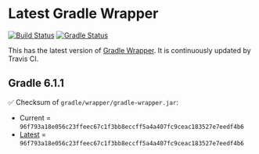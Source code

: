 # Latest Gradle Wrapper 

[![Build Status](https://travis-ci.org/int128/latest-gradle-wrapper.svg?branch=master)](https://travis-ci.org/int128/latest-gradle-wrapper)
[![Gradle Status](https://gradleupdate.appspot.com/int128/latest-gradle-wrapper/status.svg?branch=master)](https://gradleupdate.appspot.com/int128/latest-gradle-wrapper/status)

This has the latest version of [Gradle Wrapper](https://docs.gradle.org/current/userguide/gradle_wrapper.html).
It is continuously updated by Travis CI.

## Gradle 6.1.1

✅ Checksum of `gradle/wrapper/gradle-wrapper.jar`:

- Current = `96f793a18e056c23ffeec67c1f3bb8eccff5a4a407fc9ceac183527e7eedf4b6`
- [Latest](https://services.gradle.org/distributions/gradle-6.1.1-wrapper.jar.sha256) = `96f793a18e056c23ffeec67c1f3bb8eccff5a4a407fc9ceac183527e7eedf4b6`
